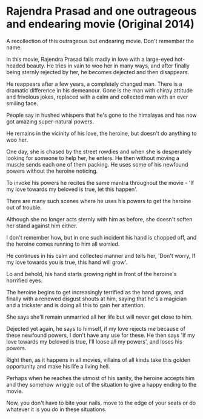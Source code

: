 # Rajendra Prasad and one outrageous and endearing movie (Original 2014)


A recollection of this outrageous but endearing movie. Don't remember the name.

In this movie, Rajendra Prasad falls madly in love with a large-eyed hot- headed beauty. 
He tries in vain to woo her in many ways, and after finally being sternly rejected by her, he becomes dejected and then disappears.

He reappears after a few years, a completely changed man. 
There is a dramatic difference in his demeanour. 
Gone is the man with chirpy attitude and frivolous jokes, replaced with a calm and collected man with an ever smiling face. 

People say in hushed whispers that he's gone to the himalayas and has now got amazing super-natural powers.

He remains in the vicinity of his love, the heroine, but doesn't do anything to woo her. 

One day, she is chased by the street rowdies and when she is desperately looking for someone to help her, he enters. 
He then without moving a muscle sends each one of them packing. 
He uses some of his newfound powers without the heroine noticing. 

To invoke his powers he recites the same mantra throughout the movie - 'If my love towards my beloved is true, let this happen'.

There are many such scenes where he uses his powers to get the heroine out of trouble. 

Although she no longer acts sternly with him as before, she doesn't soften her stand against him either.

I don't remember how, but in one such incident his hand is chopped off, and the heroine comes running to him all worried. 

He continues in his calm and collected manner and tells her, 'Don't worry, If my love towards you is true, this hand will grow'. 

Lo and behold, his hand starts growing right in front of the heroine's horrified eyes. 

The heroine begins to get increasingly terrified as the hand grows, and finally with a renewed disgust shouts at him, saying that he's a magician and a trickster and is doing all this to gain her attention. 

She says she'll remain unmarried all her life but will never get close to him.

Dejected yet again, he says to himself, if my love rejects me because of these newfound powers, I don't have any use for these. He then says 'If my love towards my beloved is true, I'll loose all my powers', and loses his powers. 

Right then, as it happens in all movies, villains of all kinds take this golden opportunity and make his life a living hell.

Perhaps when he reaches the utmost of his sanity, the heroine accepts him and they somehow wriggle out of the situation to give a happy ending to the movie.

Now, you don't have to bite your nails, move to the edge of your seats or do whatever it is you do in these situations. 


